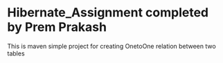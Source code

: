 # Hibernate_Assignment completed by Prem Prakash
This is maven simple project for creating OnetoOne relation between two tables
